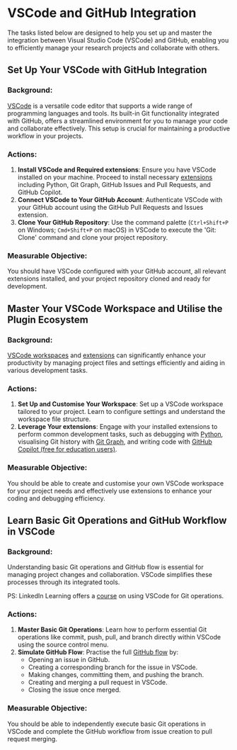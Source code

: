 # VSCode and GitHub Integration

The tasks listed below are designed to help you set up and master the integration between Visual Studio Code (VSCode) and GitHub, enabling you to efficiently manage your research projects and collaborate with others.

## Set Up Your VSCode with GitHub Integration

### Background:

[VSCode](https://code.visualstudio.com) is a versatile code editor that supports a wide range of programming languages and tools. Its built-in Git functionality integrated with GitHub, offers a streamlined environment for you to manage your code and collaborate effectively. This setup is crucial for maintaining a productive workflow in your projects.

### Actions:

1. **Install VSCode and Required extensions**: Ensure you have VSCode installed on your machine. Proceed to install necessary [extensions](https://code.visualstudio.com/docs/editor/extension-marketplace) including Python, Git Graph, GitHub Issues and Pull Requests, and GitHub Copilot.
2. **Connect VSCode to Your GitHub Account**: Authenticate VSCode with your GitHub account using the GitHub Pull Requests and Issues extension.
3. **Clone Your GitHub Repository**: Use the command palette (`Ctrl+Shift+P` on Windows; `Cmd+Shift+P` on macOS) in VSCode to execute the 'Git: Clone' command and clone your project repository.

### Measurable Objective:

You should have VSCode configured with your GitHub account, all relevant extensions installed, and your project repository cloned and ready for development.


## Master Your VSCode Workspace and Utilise the Plugin Ecosystem

### Background:

[VSCode workspaces](https://code.visualstudio.com/docs/editor/workspaces) and [extensions](https://code.visualstudio.com/docs/editor/extension-marketplace) can significantly enhance your productivity by managing project files and settings efficiently and aiding in various development tasks.

### Actions:

1. **Set Up and Customise Your Workspace**: Set up a VSCode workspace tailored to your project. Learn to configure settings and understand the workspace file structure.
2. **Leverage Your extensions**: Engage with your installed extensions to perform common development tasks, such as debugging with [Python](https://marketplace.visualstudio.com/items?itemName=ms-python.python), visualising Git history with [Git Graph](https://marketplace.visualstudio.com/items?itemName=mhutchie.git-graph), and writing code with [GitHub Copilot (free for education users)](https://github.com/features/copilot/).

### Measurable Objective:

You should be able to create and customise your own VSCode workspace for your project needs and effectively use extensions to enhance your coding and debugging efficiency.


## Learn Basic Git Operations and GitHub Workflow in VSCode

### Background:

Understanding basic Git operations and GitHub flow is essential for managing project changes and collaboration. VSCode simplifies these processes through its integrated tools.

PS: LinkedIn Learning offers a [course](https://www.linkedin.com/learning/using-git-with-visual-studio-code/git-is-better-in-visual-studio-code?u=69919578) on using VSCode for Git operations.

### Actions:

1. **Master Basic Git Operations**: Learn how to perform essential Git operations like commit, push, pull, and branch directly within VSCode using the source control menu.
2. **Simulate GitHub Flow**: Practise the full [GitHub flow](https://docs.github.com/en/get-started/using-github/github-flow) by:
   - Opening an issue in GitHub.
   - Creating a corresponding branch for the issue in VSCode.
   - Making changes, committing them, and pushing the branch.
   - Creating and merging a pull request in VSCode.
   - Closing the issue once merged.

### Measurable Objective:

You should be able to independently execute basic Git operations in VSCode and complete the GitHub workflow from issue creation to pull request merging.
